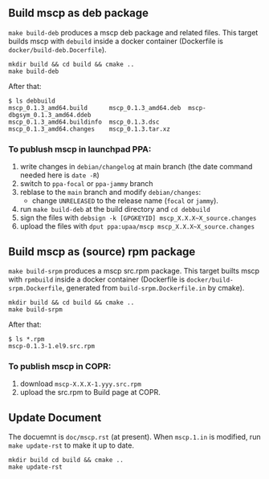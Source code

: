 

## Build mscp as deb package

`make build-deb` produces a mscp deb package and related files. This
target builds mscp with `debuild` inside a docker container
(Dockerfile is `docker/build-deb.Docerfile`).


```console
mkdir build && cd build && cmake ..
make build-deb
```

After that:

```console
$ ls debbuild
mscp_0.1.3_amd64.build	    mscp_0.1.3_amd64.deb  mscp-dbgsym_0.1.3_amd64.ddeb
mscp_0.1.3_amd64.buildinfo  mscp_0.1.3.dsc
mscp_0.1.3_amd64.changes    mscp_0.1.3.tar.xz
```

### To publush mscp in launchpad PPA:

1. write changes in `debian/changelog` at main branch (the date command needed here is `date -R`)
2. switch to `ppa-focal` or `ppa-jammy` branch
3. reblase to the `main` branch and modify `debian/changes`:
   * change `UNRELEASED` to the release name (`focal` or `jammy`).
4. run `make build-deb` at the build directory and `cd debbuild`
5. sign the files with `debsign -k [GPGKEYID] mscp_X.X.X~X_source.changes`
5. upload the files with `dput ppa:upaa/mscp mscp_X.X.X~X_source.changes`


## Build mscp as (source) rpm package

`make build-srpm` produces a mscp src.rpm package. This target builts
mscp with `rpmbuild` inside a docker container (Dockerfile is
`docker/build-srpm.Dockerfile`, generated from
`build-srpm.Dockerfile.in` by cmake).

```console
mkdir build && cd build && cmake ..
make build-srpm
```

After that:

```console
$ ls *.rpm
mscp-0.1.3-1.el9.src.rpm
```

### To publish mscp in COPR:

1. download `mscp-X.X.X-1.yyy.src.rpm`
2. upload the src.rpm to Build page at COPR.



## Update Document

The docuemnt is `doc/mscp.rst` (at present). When `mscp.1.in` is
modified, run `make update-rst` to make it up to date.

```console
mkdir build cd build && cmake ..
make update-rst
```

